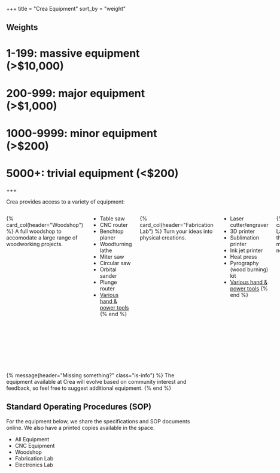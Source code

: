 +++
title = "Crea Equipment"
sort_by = "weight"

## Weights
# 1-199: massive equipment (>$10,000)
# 200-999: major equipment (>$1,000)
# 1000-9999: minor equipment (>$200)
# 5000+: trivial equipment (<$200)
+++

Crea provides access to a variety of equipment:


<div class="columns">

{% card_col(header="Woodshop") %}
A full woodshop to accomodate a large range of woodworking projects.

 - Table saw
 - CNC router
 - Benchtop planer
 - Woodturning lathe
 - Miter saw 
 - Circular saw
 - Orbital sander
 - Plunge router
 - [Various hand & power tools](/faq#what-hand-power-tools-are-available)
{% end %}

 
{% card_col(header="Fabrication Lab") %}
Turn your ideas into physical creations.

 - Laser cutter/engraver
 - 3D printer
 - Sublimation printer
 - Ink jet printer
 - Heat press
 - Pyrography (wood burning) kit
 - [Various hand & power tools](/faq#what-hand-power-tools-are-available)
{% end %}



{% card_col(header="Electronics Lab") %}
Make or repair things that move, light up, make noise, or otherwise need power. 

 - Soldering station
 - Hot air rework station
 - Logic analyzer
 - Digital oscilloscope
 - Arduino, Micro:bit, Raspberry Pi
 - Sensors & circuit components
 - Variable DC power supply
 - Multimeter
 - Wires and wire tools
{% end %}

</div>


{% message(header="Missing something?" class="is-info") %}
The equipment available at Crea will evolve based on community interest and feedback, so feel free to suggest additional equipment.
{% end %}

## Standard Operating Procedures (SOP)

For the equipment below, we share the specifications and SOP documents online. We also have a printed copies available in the space. 

<div class="tabs">
  <ul>
    <li class="is-active"><a data-filter="">All Equipment</a></li>
    <li><a data-filter="cnc">CNC Equipment</a></li>
    <li><a data-filter="woodshop">Woodshop</a></li>
    <li><a data-filter="fablab">Fabrication Lab</a></li>
    <li><a data-filter="elab">Electronics Lab</a></li>
  </ul>
</div>

<script>
document.addEventListener('DOMContentLoaded', () => {
    const $filterButtons = document.querySelectorAll('[data-filter]');
    $filterButtons.forEach(btn => {
    	btn.addEventListener('click', function() {
    		const activeButtons = document.querySelectorAll('.is-active > [data-filter]');
    		activeButtons.forEach(activeBtn => { activeBtn.parentElement.classList.remove('is-active') });
    		btn.parentElement.classList.add('is-active');
    		const filter = btn.dataset.filter;
    		console.log('filter: ', filter);
    		const $equipEls = document.querySelectorAll('.card[data-tags]');
    		$equipEls.forEach(equip => {
    			if(equip.dataset?.tags?.includes(filter)) {
    				console.log(equip.dataset.tags);
    				equip.parentElement.style.display = '';
    			} else {
	    			equip.parentElement.style.display = 'none';
    			}
    		});
    	});

    });
});
</script>